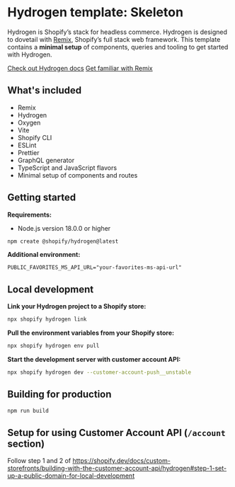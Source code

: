 # Hydrogen template: Skeleton

Hydrogen is Shopify’s stack for headless commerce. Hydrogen is designed to dovetail with [Remix](https://remix.run/), Shopify’s full stack web framework. This template contains a **minimal setup** of components, queries and tooling to get started with Hydrogen.

[Check out Hydrogen docs](https://shopify.dev/custom-storefronts/hydrogen)
[Get familiar with Remix](https://remix.run/docs/en/v1)

## What's included

- Remix
- Hydrogen
- Oxygen
- Vite
- Shopify CLI
- ESLint
- Prettier
- GraphQL generator
- TypeScript and JavaScript flavors
- Minimal setup of components and routes

## Getting started

**Requirements:**

- Node.js version 18.0.0 or higher

```bash
npm create @shopify/hydrogen@latest
```

**Additional environment:**
```
PUBLIC_FAVORITES_MS_API_URL="your-favorites-ms-api-url"
```

## Local development
**Link your Hydrogen project to a Shopify store:**
```bash
npx shopify hydrogen link
```
**Pull the environment variables from your Shopify store:**
```bash
npx shopify hydrogen env pull
```
**Start the development server with customer account API:**
```bash
npx shopify hydrogen dev --customer-account-push__unstable
```

## Building for production

```bash
npm run build
```

## Setup for using Customer Account API (`/account` section)

Follow step 1 and 2 of <https://shopify.dev/docs/custom-storefronts/building-with-the-customer-account-api/hydrogen#step-1-set-up-a-public-domain-for-local-development>
